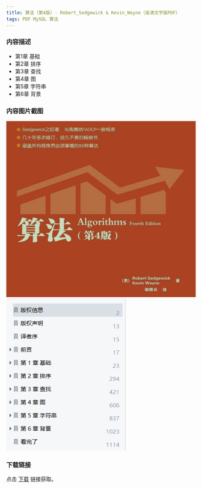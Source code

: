 ```yaml
---
title: 算法（第4版）- Robert_Sedgewick & Kevin_Wayne（高清文字版PDF）
tags: PDF MySQL 算法
---
```



### 内容描述

- 第1章 基础
- 第2章 排序
- 第3章 查找
- 第4章 图
- 第5章 字符串
- 第6章 背景


### 内容图片截图

<img class="image image--xl" src="/assets/resource/docs/2018-01-02-res-algorithms-fourth-edition-1.png"/>

<img class="image image--xl" src="/assets/resource/docs/2018-01-02-res-algorithms-fourth-edition-2.png"/>


### 下载链接

点击 [下载](http://www.tupianx.com/p.php?8tp=t1.24535a35b100.pg3) 链接获取。


<br/>


